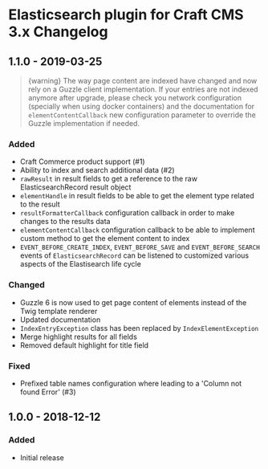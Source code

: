 # Elasticsearch plugin for Craft CMS 3.x Changelog

## 1.1.0 - 2019-03-25

> {warning} The way page content are indexed have changed and now rely on a Guzzle client implementation. 
If your entries are not indexed anymore after upgrade, please check you network configuration (specially when using docker containers) and the documentation for `elementContentCallback` new configuration parameter to override the Guzzle implementation if needed. 

### Added
- Craft Commerce product support (#1)
- Ability to index and search additional data (#2)
- `rawResult` in result fields to get a reference to the raw ElasticsearchRecord result object
- `elementHandle` in result fields to be able to get the element type related to the result
- `resultFormatterCallback` configuration callback in order to make changes to the results data
- `elementContentCallback` configuration callback to be able to implement custom method to get the element content to index
- `EVENT_BEFORE_CREATE_INDEX`, `EVENT_BEFORE_SAVE` and `EVENT_BEFORE_SEARCH` events of `ElasticsearchRecord` can be listened to customized various aspects of the Elastisearch life cycle 

### Changed
- Guzzle 6 is now used to get page content of elements instead of the Twig template renderer
- Updated documentation
- `IndexEntryException` class has been replaced by `IndexElementException`
- Merge highlight results for all fields
- Removed default highlight for title field

### Fixed
- Prefixed table names configuration where leading to a 'Column not found Error' (#3)

## 1.0.0 - 2018-12-12
### Added
- Initial release
